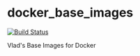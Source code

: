 # docker_base_images

[![Build Status](https://travis-ci.org/vladgh/docker_base_images.svg?branch=master)](https://travis-ci.org/vladgh/docker_base_images)

Vlad's Base Images for Docker

